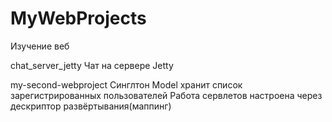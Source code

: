 # MyWebProjects
Изучение веб

chat_server_jetty
Чат на сервере Jetty

my-second-webproject
Синглтон Model хранит список зарегистрированных пользователей
Работа сервлетов настроена через дескриптор развёртывания(маппинг)
